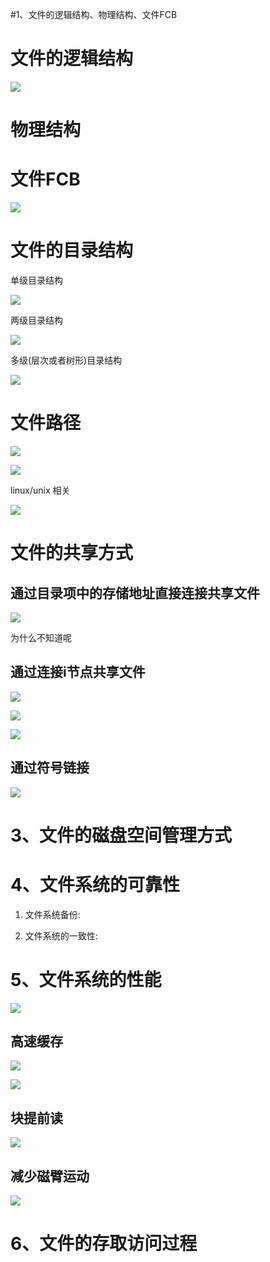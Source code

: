 #1、文件的逻辑结构、物理结构、文件FCB

# 文件的逻辑结构

![](pic/文件结构.jpg)

# 物理结构

# 文件FCB

![](pic/FCB.jpg)

# 文件的目录结构

单级目录结构

![](pic/单机目录结构.jpg)

两级目录结构

![](pic/两级目录结构.jpg)

多级(层次或者树形)目录结构

![](pic/多级目录结构.jpg)


# 文件路径

![](pic/多级目录补充.jpg)

![](pic/路径名.jpg)

linux/unix 相关

![](pic/unix相关.jpg)

# 文件的共享方式

## 通过目录项中的存储地址直接连接共享文件

![](pic/储存地址.jpg)

为什么不知道呢

## 通过连接i节点共享文件

![](pic/i节点1.jpg)

![](pic/i节点删除问题.jpg)

![](pic/i节点1.jpg)

## 通过符号链接

![](pic/符号链接.jpg)


# 3、文件的磁盘空间管理方式

# 4、文件系统的可靠性

1. 文件系统备份:

2. 文件系统的一致性: 

# 5、文件系统的性能

![](pic/文件系统性能1.jpg)

## 高速缓存

![](pic/高速缓存1.jpg)

![](pic/高速缓存2.jpg)

## 块提前读

![](pic/块提前读.jpg)

## 减少磁臂运动

![](pic/块提前读.jpg)

# 6、文件的存取访问过程